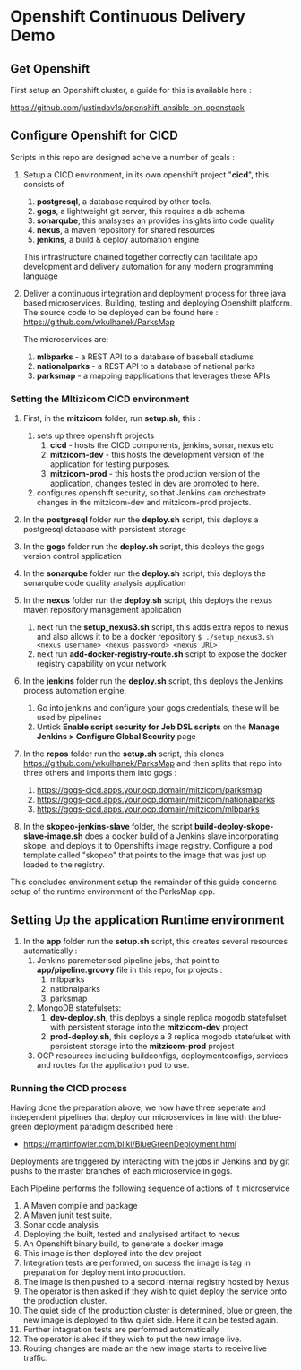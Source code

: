 # Openshift Continuous Delivery Demo

## Get Openshift

First setup an Openshift cluster, a guide for this is available here :

https://github.com/justindav1s/openshift-ansible-on-openstack

## Configure Openshift for CICD

Scripts in this repo are designed acheive a number of goals :

1. Setup a CICD environment, in its own openshift project "**cicd**", this consists of
    1. **postgresql**, a database required by other tools.
    2. **gogs**, a lightweight git server, this requires a db schema
    3. **sonarqube**, this analsyses an provides insights into code quality
    4. **nexus**, a maven repository for shared resources
    5. **jenkins**, a build & deploy automation engine

    This infrastructure chained together correctly can facilitate app development and delivery automation for any modern programming language
 
2. Deliver a continuous integration and deployment process for three java based microservices. Building, testing and deploying Openshift platform. The source code to be deployed can be found here :
https://github.com/wkulhanek/ParksMap

    The microservices are:
    1. **mlbparks** - a REST API to a database of baseball stadiums
    2. **nationalparks** - a REST API to a database of national parks
    3. **parksmap** - a mapping eapplications that leverages these APIs

### Setting the MItizicom CICD environment

1. First, in the **mitzicom** folder, run **setup.sh**, this :
    1. sets up three openshift projects
        1. **cicd** - hosts the CICD components, jenkins, sonar, nexus etc
        2. **mitzicom-dev** - this hosts the development version of the application for testing purposes.
        3. **mitzicom-prod** - this hosts the production version of the application, changes tested in dev are promoted to here.
     2. configures openshift security, so that Jenkins can orchestrate changes in the mitzicom-dev and mitzicom-prod projects.
     
2. In the **postgresql** folder run the **deploy.sh** script, this deploys a postgresql database with persistent storage
3. In the **gogs** folder run the **deploy.sh** script, this deploys the gogs version control application
4. In the **sonarqube** folder run the **deploy.sh** script, this deploys the sonarqube code quality analysis application    
5. In the **nexus** folder run the **deploy.sh** script, this deploys the nexus maven repository management application
    1. next run the **setup_nexus3.sh** script, this adds extra repos to nexus and also allows it to be a docker repository
        ``$ ./setup_nexus3.sh <nexus username> <nexus password> <nexus URL>``
    2. next run **add-docker-registry-route.sh** script to expose the docker registry capability on your network        
6. In the **jenkins** folder run the **deploy.sh** script, this deploys the Jenkins process automation engine.
    1. Go into jenkins and configure your gogs credentials, these will be used by pipelines
    2. Untick **Enable script security for Job DSL scripts** on the **Manage Jenkins > Configure Global Security** page
7. In the **repos** folder run the **setup.sh** script, this clones https://github.com/wkulhanek/ParksMap and then splits that repo into three others and imports them into gogs :
    1. https://gogs-cicd.apps.your.ocp.domain/mitzicom/parksmap    
    2. https://gogs-cicd.apps.your.ocp.domain/mitzicom/nationalparks
    3. https://gogs-cicd.apps.your.ocp.domain/mitzicom/mlbparks
8. In the **skopeo-jenkins-slave** folder, the script **build-deploy-skope-slave-image.sh** does a docker build of a Jenkins slave incorporating skope, and deploys it to Openshifts image registry. Configure a pod template called "skopeo" that points to the image that was just up loaded to the registry.

This concludes environment setup the remainder of this guide concerns setup of the runtime environment of the ParksMap app.

## Setting Up the application Runtime environment  
    
1. In the **app** folder run the **setup.sh** script, this creates  several resources automatically :
    1. Jenkins paremeterised pipeline jobs, that point to **app/pipeline.groovy** file in this repo, for projects :
        1. mlbparks
        2. nationalparks
        3. parksmap
    2. MongoDB statefulsets:
        1. **dev-deploy.sh**, this deploys a single replica mogodb statefulset with persistent storage into the **mitzicom-dev** project
        2. **prod-deploy.sh**, this deploys a 3 replica mogodb statefulset with persistent storage into the **mitzicom-prod** project     
    3. OCP resources including buildconfigs, deploymentconfigs, services and routes for the application pod to use.
    
    
### Running the CICD process

Having done the preparation above, we now have three seperate and independent pipelines that deploy our microservices in line with the blue-green deployment paradigm described here :
  - https://martinfowler.com/bliki/BlueGreenDeployment.html
  
Deployments are triggered by interacting with the jobs in Jenkins and by git pushs to the master branches of each microservice in gogs.

Each Pipeline performs the following sequence of actions of it microservice

1. A Maven compile and package
2. A Maven junit test suite.
3. Sonar code analysis
4. Deploying the built, tested and analysised artifact to nexus
5. An Openshift binary build, to generate a docker image
6. This image is then deployed into the dev project
7. Integration tests are performed, on sucess the image is tag in preparation for deployment into production.
8. The image is then pushed to a second internal registry hosted by Nexus
9. The operator is then asked if they wish to quiet deploy the service onto the production cluster.
10. The quiet side of the production cluster is determined, blue or green, the new image is deployed to thw quiet side. Here it can be tested again.
11. Further intagration tests are performed automatically
12. The operator is aked if they wish to put the new image live.
13. Routing changes are made an the new image starts to receive live traffic.
 

